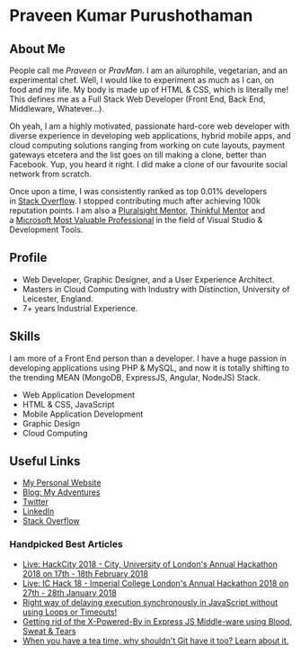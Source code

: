 # Praveen Kumar Purushothaman

## About Me

People call me _Praveen_ or _PravMan_. I am an ailurophile, vegetarian, and an experimental chef. Well, I would like to experiment as much as I can, on food and my life. My body is made up of HTML & CSS, which is literally me! This defines me as a Full Stack Web Developer (Front End, Back End, Middleware, Whatever...).

Oh yeah, I am a highly motivated, passionate hard-core web developer with diverse experience in developing web applications, hybrid mobile apps, and cloud computing solutions ranging from working on cute layouts, payment gateways etcetera and the list goes on till making a clone, better than Facebook. Yup, you heard it right. I did make a clone of our favourite social network from scratch.

Once upon a time, I was consistently ranked as top 0.01% developers in [Stack Overflow](https://stackoverflow.com/users/462627). I stopped contributing much after achieving 100k reputation points. I am also a [Pluralsight Mentor](https://hackhands.com/praveen/), [Thinkful Mentor](https://www.thinkful.com/mentors/praveen-kumar-purushothaman/) and a [Microsoft Most Valuable Professional](https://mvp.microsoft.com/en-us/PublicProfile/5001822) in the field of Visual Studio & Development Tools.

## Profile

* Web Developer, Graphic Designer, and a User Experience Architect.
* Masters in Cloud Computing with Industry with Distinction, University of Leicester, England.
* 7+ years Industrial Experience.

## Skills

I am more of a Front End person than a developer. I have a huge passion in developing applications using PHP & MySQL, and now it is totally shifting to the trending MEAN (MongoDB, ExpressJS, Angular, NodeJS) Stack.

* Web Application Development
* HTML & CSS, JavaScript
* Mobile Application Development
* Graphic Design
* Cloud Computing

## Useful Links

* [My Personal Website](https://praveen.science/)
* [Blog: My Adventures](https://blog.praveen.science/)
* [Twitter](https://twitter.com/praveenscience)
* [LinkedIn](https://uk.linkedin.com/in/praveentech)
* [Stack Overflow](https://stackoverflow.com/users/462627/praveen-kumar-purushothaman)

### Handpicked Best Articles

* [Live: HackCity 2018 - City, University of London's Annual Hackathon 2018 on 17th - 18th February 2018](https://blog.praveen.science/live-hackcity-2018-city-university-of-londons-annual-hackathon-2018-on-17th-18th-february-2018/)
* [Live: IC Hack 18 - Imperial College London's Annual Hackathon 2018 on 27th - 28th January 2018](https://blog.praveen.science/live-ic-hack-18-imperial-college-londons-annual-hackathon-2018-on-27th-28th-january-2018/)
* [Right way of delaying execution synchronously in JavaScript without using Loops or Timeouts!](https://blog.praveen.science/right-way-of-delaying-execution-synchronously-in-javascript-without-using-loops-or-timeouts/)
* [Getting rid of the X-Powered-By in Express JS Middle-ware using Blood, Sweat & Tears](https://blog.praveen.science/getting-rid-of-the-x-powered-by-in-express-js-middle-ware-using-blood-sweat/)
* [When you have a tea time, why shouldn't Git have it too? Learn about it.](https://blog.praveen.science/when-you-have-a-tea-time-why-shouldnt-git-have-it-too-learn-about-it/)
